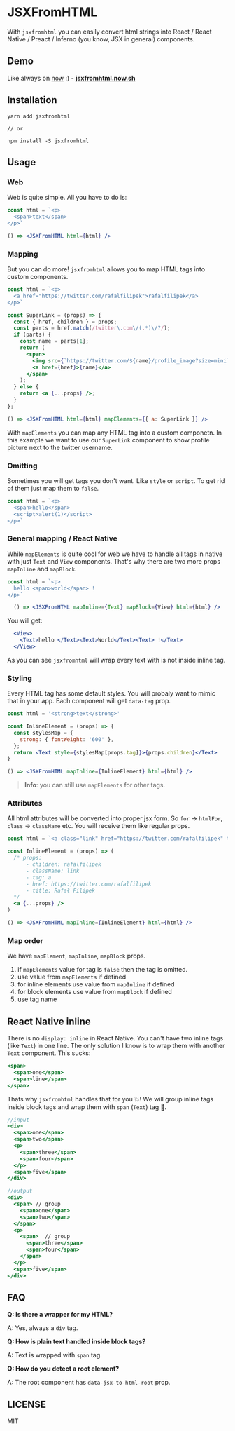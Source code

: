 # JSXFromHTML

With `jsxfromhtml` you can easily convert html strings into React / React Native / Preact / Inferno (you know, JSX in general) components.

## Demo

Like always on [now](https://now.sh) :) - [**jsxfromhtml.now.sh**](https://jsxfromhtml.now.sh/)

## Installation

```
yarn add jsxfromhtml

// or

npm install -S jsxfromhtml
```

## Usage

### Web

Web is quite simple. All you have to do is:

```jsx
const html = `<p>
  <span>text</span>
</p>`

() => <JSXFromHTML html={html} />
```

### Mapping

But you can do more! `jsxfromhtml` allows you to map HTML tags into custom components.

```jsx
const html = `<p>
  <a href="https://twitter.com/rafalfilipek">rafalfilipek</a>
</p>`

const SuperLink = (props) => {
  const { href, children } = props;
  const parts = href.match(/twitter\.com\/(.*)\/?/);
  if (parts) {
    const name = parts[1];
    return (
      <span>
        <img src={`https://twitter.com/${name}/profile_image?size=mini`} />
        <a href={href}>{name}</a>
      </span>
    );
  } else {
    return <a {...props} />;
  }
};

() => <JSXFromHTML html={html} mapElements={{ a: SuperLink }} />
```

With `mapElements` you can map any HTML tag into a custom componetn. In this example we want to use our `SuperLink` component to show profile picture next to the twitter username.

### Omitting

Sometimes you will get tags you don't want. Like `style` or `script`. To get rid of them just map them to `false`.

```jsx
const html = `<p>
  <span>hello</span>
  <script>alert(1)</script>
</p>`
```

### General mapping / React Native

While `mapElements` is quite cool for web we have to handle all tags in native with just `Text` and `View` components. That's why there are two more props `mapInline` and `mapBlock`.

```jsx
const html = `<p>
  hello <span>world</span> !
</p>`

  () => <JSXFromHTML mapInline={Text} mapBlock={View} html={html} />
```

You will get:

```jsx
  <View>
    <Text>hello </Text><Text>World</Text><Text> !</Text>
  </View>
```

As you can see `jsxfromhtml` will wrap every text with is not inside inline tag.

### Styling

Every HTML tag has some default styles. You will probaly want to mimic that in your app. Each component will get `data-tag` prop.

```jsx
const html = '<strong>text</strong>'

const InlineElement = (props) => {
  const stylesMap = {
    strong: { fontWeight: '600' },
  };
  return <Text style={stylesMap[props.tag]}>{props.children}</Text>
}

() => <JSXFromHTML mapInline={InlineElement} html={html} />
```

> **Info**: you can still use `mapElements` for other tags.

### Attributes

All html attributes will be converted into proper jsx form. So `for` -> `htmlFor`, `class` -> `className` etc. You will receive them like regular props.

```jsx
const html = `<a class="link" href="https://twitter.com/rafalfilipek" title="Rafał Filipek">rafalfilipek</a>`

const InlineElement = (props) => (
  /* props:
      - children: rafalfilipek
      - className: link
      - tag: a
      - href: https://twitter.com/rafalfilipek
      - title: Rafał Filipek
  */
  <a {...props} />
)

() => <JSXFromHTML mapInline={InlineElement} html={html} />
```

### Map order

We have `mapElement`, `mapInline`, `mapBlock` props.

1. if `mapElements` value for tag is `false` then the tag is omitted.
2. use value from `mapElements` if defined
3. for inline elements use value from `mapInline` if defined
4. for block elements use value from `mapBlock` if defined
5. use tag name

## React Native inline

There is no `display: inline` in React Native. You can't have two inline tags (like `Text`) in one line. The only solution I know is to wrap them with another `Text` component. This sucks:

```jsx
<span>
  <span>one</span>
  <span>line</span>
</span>
```
Thats why `jsxfromhtml` handles that for you 💥! We will group inline tags inside block tags and wrap them with `span` (`Text`) tag 🤙.

```jsx
//input
<div>
  <span>one</span>
  <span>two</span>
  <p>
    <span>three</span>
    <span>four</span>
  </p>
  <span>five</span>
</div>

//output
<div>
  <span> // group
    <span>one</span>
    <span>two</span>
  </span>
  <p>
    <span>  // group
      <span>three</span>
      <span>four</span>
    </span>
  </p>
  <span>five</span>
</div>
```

## FAQ

**Q: Is there a wrapper for my HTML?**

A: Yes, always a `div` tag.

**Q: How is plain text handled inside block tags?**

A: Text is wrapped with `span` tag.

**Q: How do you detect a root element?**

A: The root component has `data-jsx-to-html-root` prop.

## LICENSE

MIT
